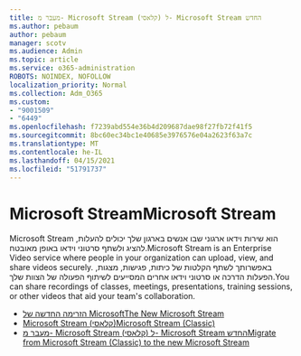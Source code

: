 ```yaml
---
title: מעבר מ- Microsoft Stream (קלאסי) ל- Microsoft Stream החדש
ms.author: pebaum
author: pebaum
manager: scotv
ms.audience: Admin
ms.topic: article
ms.service: o365-administration
ROBOTS: NOINDEX, NOFOLLOW
localization_priority: Normal
ms.collection: Adm_O365
ms.custom:
- "9001509"
- "6449"
ms.openlocfilehash: f7239abd554e36b4d209687dae98f27fb72f41f5
ms.sourcegitcommit: 8bc60ec34bc1e40685e3976576e04a2623f63a7c
ms.translationtype: MT
ms.contentlocale: he-IL
ms.lasthandoff: 04/15/2021
ms.locfileid: "51791737"
---
```

# <a name="microsoft-stream"></a><span data-ttu-id="44c45-102">Microsoft Stream</span><span class="sxs-lookup"><span data-stu-id="44c45-102">Microsoft Stream</span></span>

<span data-ttu-id="44c45-103">Microsoft Stream הוא שירות וידאו ארגוני שבו אנשים בארגון שלך יכולים להעלות, להציג ולשתף סרטוני וידאו באופן מאובטח.</span><span class="sxs-lookup"><span data-stu-id="44c45-103">Microsoft Stream is an Enterprise Video service where people in your organization can upload, view, and share videos securely.</span></span> <span data-ttu-id="44c45-104">באפשרותך לשתף הקלטות של כיתות, פגישות, מצגות, הפעלות הדרכה או סרטוני וידאו אחרים המסייעים לשיתוף הפעולה של הצוות שלך.</span><span class="sxs-lookup"><span data-stu-id="44c45-104">You can share recordings of classes, meetings, presentations, training sessions, or other videos that aid your team's collaboration.</span></span>  

- [<span data-ttu-id="44c45-105">הזרימה החדשה של Microsoft</span><span class="sxs-lookup"><span data-stu-id="44c45-105">The New Microsoft Stream</span></span>](https://docs.microsoft.com/stream/new-stream)
- [<span data-ttu-id="44c45-106">Microsoft Stream (קלאסי)</span><span class="sxs-lookup"><span data-stu-id="44c45-106">Microsoft Stream (Classic)</span></span>](https://docs.microsoft.com/stream/overview)
- [<span data-ttu-id="44c45-107">מעבר מ- Microsoft Stream (קלאסי) ל- Microsoft Stream החדש</span><span class="sxs-lookup"><span data-stu-id="44c45-107">Migrate from Microsoft Stream (Classic) to the new Microsoft Stream</span></span>](https://docs.microsoft.com/stream/classic-migration)